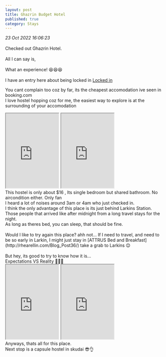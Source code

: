 ```yaml
---
layout: post
title: Ghazrin Budget Hotel
published: true
category: Stays
---
```

_23 Oct 2022 16:06:23_
<br> 
<br>
Checked out Ghazrin Hotel.  
<br>
All I can say is, 
<br>
<br>
What an experience! 😆😆😆
<br>
<br>
I have an entry here about being locked in [Locked in](http://rhearellin.com/Blog_Post39/)
<br>
<!--more-->
You cant complain too coz by far, its the cheapest accomodation ive seen in booking.com
<br>
I love hostel hopping coz for me, the easiest way to explore is at the surrounding of your accomodation
<br>
<iframe src="https://drive.google.com/file/d/1sP3arKwwuq76W2eQ0Cgn93YGlymTmadE/preview" width="170" height="240" allow="autoplay"></iframe>
<iframe src="https://drive.google.com/file/d/1I98N7jyQiCRjH2eUevHPs9vqFXbgUWr5/preview" width="170" height="240" allow="autoplay"></iframe>
<br>
This hostel is only about $16 , Its single bedroom but shared bathroom. No aircondition either. Only fan
<br>
I heard a lot of noises around 3am or 4am who just checked in.
<br>
I think the only advantage of this place is its just behind Larkins Station. 
<br>
Those people that arrived like after midnight from a long travel stays for the night.
<br>
As long as theres bed, you can sleep, that should be fine. 
<br>
<br>
Would I like to try again this place? ahh not... If I need to travel, and need to be so early in Larkin, I might just stay in [ATTRUS Bed and Breakfast](http://rhearellin.com/Blog_Post36/) take a grab to Larkins 😌
<br>
<br>
But hey, its good to try to know how it is...
<br>
Expectations VS Reality 🤭🤭🤭
<br>
<iframe src="https://drive.google.com/file/d/11_SL17IZBwttBVSSg_V-kGXEWfZt-hmN/preview" width="170" height="240" allow="autoplay"></iframe>
<iframe src="https://drive.google.com/file/d/13OTNO_9x_1rJ2lAOd23L7SF1tvQmBGpL/preview" width="170" height="240" allow="autoplay"></iframe>
<br>
Anyways, thats all for this place.
<br>
Next stop is a capsule hostel in skudai 😎👌
<br>







